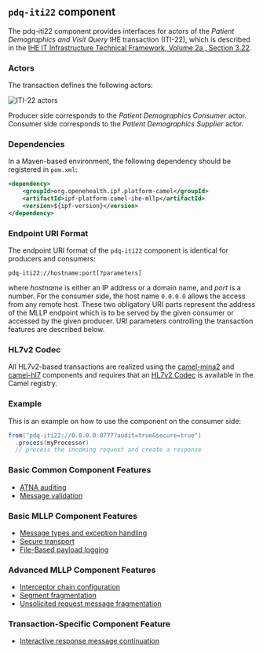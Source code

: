 
## `pdq-iti22` component

The pdq-iti22 component provides interfaces for actors of the *Patient Demographics and Visit Query* IHE transaction (ITI-22),
which is described in the [IHE IT Infrastructure Technical Framework, Volume 2a , Section 3.22](http://ihe.net/uploadedFiles/Documents/ITI/IHE_ITI_TF_Vol2a.pdf).

### Actors

The transaction defines the following actors:

![ITI-22 actors](images/iti22.png)

Producer side corresponds to the *Patient Demographics Consumer* actor.
Consumer side corresponds to the *Patient Demographics Supplier* actor.

### Dependencies

In a Maven-based environment, the following dependency should be registered in `pom.xml`:

```xml
<dependency>
    <groupId>org.openehealth.ipf.platform-camel</groupId>
    <artifactId>ipf-platform-camel-ihe-mllp</artifactId>
    <version>${ipf-version}</version>
</dependency>
```

### Endpoint URI Format

The endpoint URI format of the `pdq-iti22` component is identical for producers and consumers:

```
pdq-iti22://hostname:port[?parameters]
```

where *hostname* is either an IP address or a domain name, and *port* is a number. For the consumer side, the host name
`0.0.0.0` allows the access from any remote host.
These two obligatory URI parts represent the address of the MLLP endpoint which is to be served by the given consumer or
accessed by the given producer. URI parameters controlling the transaction features are described below.


### HL7v2 Codec

All HL7v2-based transactions are realized using the [camel-mina2](http://camel.apache.org/mina2.html) and [camel-hl7](http://camel.apache.org/hl7.html)
components and requires that an [HL7v2 Codec](codec.html) is available in the Camel registry.

### Example

This is an example on how to use the component on the consumer side:

```java
from("pdq-iti22://0.0.0.0:8777?audit=true&secure=true")
  .process(myProcessor)
  // process the incoming request and create a response
```

### Basic Common Component Features

* [ATNA auditing]
* [Message validation]

### Basic MLLP Component Features

* [Message types and exception handling]
* [Secure transport]
* [File-Based payload logging]

### Advanced MLLP Component Features

* [Interceptor chain configuration]
* [Segment fragmentation]
* [Unsolicited request message fragmentation]

### Transaction-Specific Component Feature

* [Interactive response message continuation]



[ATNA auditing]: ../atna.html
[Message validation]: ../messageValidation.html
[HL7v2 Codec]: codec.html
[Message types and exception handling]: messageTypes.html
[Secure transport]: secureTransport.html
[File-Based payload logging]: payloadLogging.html
[Interceptor chain configuration]: interceptorChain.html
[Segment fragmentation]: segmentFragmentation.html
[Unsolicited request message fragmentation]: unsolicitedFragmentation.html
[Interactive response message continuation]: interactiveContinuation.html
